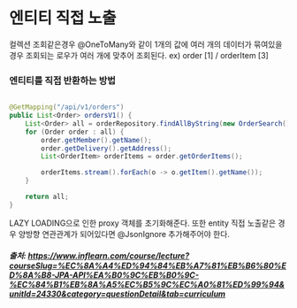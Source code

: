 # 엔티티 직접 노출

컬렉션 조회같은경우  @OneToMany와 같이 1개의 값에 여러 개의 데이터가 묶여있을 경우 조회되는 로우가 
여러 개에 맞추어 조회된다.
ex) order [1] / orderItem [3]    

### 엔티티를 직접 반환하는 방법
```java

@GetMapping("/api/v1/orders")
public List<Order> ordersV1() {
    List<Order> all = orderRepository.findAllByString(new OrderSearch());
    for (Order order : all) {
        order.getMember().getName();
        order.getDelivery().getAddress();
        List<OrderItem> orderItems = order.getOrderItems();

        orderItems.stream().forEach(o -> o.getItem().getName());
    }

    return all;
}
```
LAZY LOADING으로 인한 proxy 객체를 초기화해준다. 또한 entity 직접 노출같은 경우 양방향 연관관계가 되어있다면
@JsonIgnore 추가해주어야 한다.

##### 출처: https://www.inflearn.com/course/lecture?courseSlug=%EC%8A%A4%ED%94%84%EB%A7%81%EB%B6%80%ED%8A%B8-JPA-API%EA%B0%9C%EB%B0%9C-%EC%84%B1%EB%8A%A5%EC%B5%9C%EC%A0%81%ED%99%94&unitId=24330&category=questionDetail&tab=curriculum
